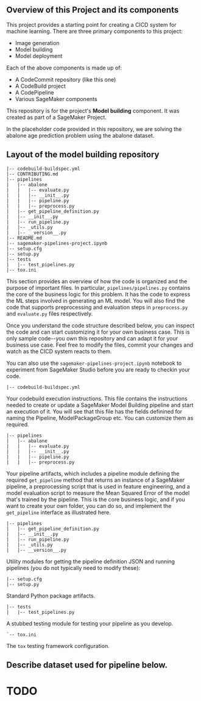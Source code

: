 ## Overview of this Project and its components

This project provides a starting point for creating a CICD system for machine learning. There are three primary components to this project:

* Image generation
* Model building
* Model deployment

Each of the above components is made up of:

* A CodeCommit repository (like this one)
* A CodeBuild project
* A CodePipeline
* Various SageMaker components

This repository is for the project's **Model building** component. It was created as part of a SageMaker Project.

In the placeholder code provided in this repository, we are solving the abalone age prediction problem using the abalone dataset.
## Layout of the model building repository 

```
|-- codebuild-buildspec.yml
|-- CONTRIBUTING.md
|-- pipelines
|   |-- abalone
|   |   |-- evaluate.py
|   |   |-- __init__.py
|   |   |-- pipeline.py
|   |   |-- preprocess.py
|   |-- get_pipeline_definition.py
|   |-- __init__.py
|   |-- run_pipeline.py
|   |-- _utils.py
|   |-- __version__.py
|-- README.md
|-- sagemaker-pipelines-project.ipynb
|-- setup.cfg
|-- setup.py
|-- tests
|   |-- test_pipelines.py
|-- tox.ini
```

This section provides an overview of how the code is organized and the purpose of important files. In particular, `pipelines/pipelines.py` contains the core of the business logic for this problem. It has the code to express the ML steps involved in generating an ML model. You will also find the code that supports preprocessing and evaluation steps in `preprocess.py` and `evaluate.py` files respectively.

Once you understand the code structure described below, you can inspect the code and can start customizing it for your own business case. This is only sample code--you own this repository and can adapt it for your business use case. Feel free to modify the files, commit your changes and watch as the CICD system reacts to them.

You can also use the `sagemaker-pipelines-project.ipynb` notebook to experiment from SageMaker Studio before you are ready to checkin your code.

```
|-- codebuild-buildspec.yml
```
Your codebuild execution instructions. This file contains the instructions needed to create or update a SageMaker Model Building pipeline and start an execution of it. You will see that this file has the fields definined for naming the Pipeline, ModelPackageGroup etc. You can customize them as required.

```
|-- pipelines
|   |-- abalone
|   |   |-- evaluate.py
|   |   |-- __init__.py
|   |   |-- pipeline.py
|   |   |-- preprocess.py
```
Your pipeline artifacts, which includes a pipeline module defining the required `get_pipeline` method that returns an instance of a SageMaker pipeline, a preprocessing script that is used in feature engineering, and a model evaluation script to measure the Mean Squared Error of the model that's trained by the pipeline. This is the core business logic, and if you want to create your own folder, you can do so, and implement the `get_pipeline` interface as illustrated here.

```
|-- pipelines
|   |-- get_pipeline_definition.py
|   |-- __init__.py
|   |-- run_pipeline.py
|   |-- _utils.py
|   |-- __version__.py
```
Utility modules for getting the pipeline definition JSON and running pipelines (you do not typically need to modify these):

```
|-- setup.cfg
|-- setup.py
```
Standard Python package artifacts.

```
|-- tests
|   |-- test_pipelines.py
```
A stubbed testing module for testing your pipeline as you develop.

```
`-- tox.ini
```
The `tox` testing framework configuration.
## Describe dataset used for pipeline below.
# TODO

